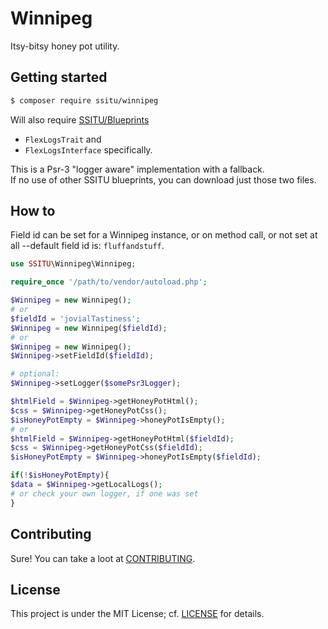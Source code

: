 # Winnipeg

Itsy-bitsy honey pot utility.

## Getting started

```bash
$ composer require ssitu/winnipeg
```

Will also require [SSITU/Blueprints](https://github.com/I-is-as-I-does/Blueprints) 

* `FlexLogsTrait` and
* `FlexLogsInterface` specifically.  

This is a Psr-3 "logger aware" implementation with a fallback.  
If no use of other SSITU blueprints, you can download just those two files.

## How to

Field id can be set for a Winnipeg instance, or on method call, or not set at all --default field id is: `fluffandstuff`.

```php
use SSITU\Winnipeg\Winnipeg;

require_once '/path/to/vendor/autoload.php';

$Winnipeg = new Winnipeg();
# or
$fieldId = 'jovialTastiness';
$Winnipeg = new Winnipeg($fieldId);
# or
$Winnipeg = new Winnipeg();
$Winnipeg->setFieldId($fieldId);

# optional:
$Winnipeg->setLogger($somePsr3Logger);

$htmlField = $Winnipeg->getHoneyPotHtml();
$css = $Winnipeg->getHoneyPotCss();
$isHoneyPotEmpty = $Winnipeg->honeyPotIsEmpty();
# or
$htmlField = $Winnipeg->getHoneyPotHtml($fieldId);
$css = $Winnipeg->getHoneyPotCss($fieldId);
$isHoneyPotEmpty = $Winnipeg->honeyPotIsEmpty($fieldId);

if(!$isHoneyPotEmpty){
$data = $Winnipeg->getLocalLogs(); 
# or check your own logger, if one was set
}
```

## Contributing

Sure! You can take a loot at [CONTRIBUTING](CONTRIBUTING.md).

## License

This project is under the MIT License; cf. [LICENSE](LICENSE) for details.
